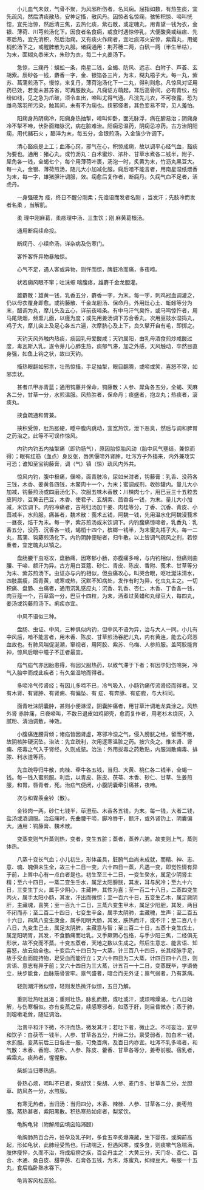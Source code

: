 <!-- { "loadSidebar": true } -->
　　小儿血气未敛，气骨不聚，为风邪所伤者，名风痫。屈指如数，有热生痰，宜先疏风，然后清痰散热，安神定搐，散风丹。因惊者名惊痫，骇怖积惊、啼叫恍惚，宜先治惊，然后清三焦，去热化痰，紫石散，或定魄丸，用青黛一钱为衣，金银、薄荷、川芎煎汤化下。因食者名食痫，或食时遇惊停乳，大便酸臭或结痞、先寒后热，宜先消积，然后治痫。又有痰火作痫者，宜吐痰泻火安惊，紫霜丸，用蝎梢煎汤下之，或醒脾散为丸服。诸痫通用：荆芥穗二两，白矾一两（半生半枯），为末，面糊丸黍米大，朱砂为衣，每二十丸姜汤下。

　　急惊，三痫丹：蜈蚣一条，南星二钱，全蝎、防风、远志、白附子、芦荟、玄胡索。辰砂各一钱，麝香一字，金、银箔各三片，为末，糊丸梧子大。每一丸，紫苏、菖蒲煎汤下。慢惊，来复丹，薄荷泡汤化下一二丸，得利则愈。凡惊风对证用药已效，若觉未甚苏省，可再服数丸。凡痫证方萌起，耳后高骨间，必有青纹，纷纷如线，见之急为爪破，须令血出，啼叫尤得气通。凡浣先儿衣，不可夜露，恐为雌鸟落羽所污染，触其间，未有不为痫也。挟邪怪者，其色变易不常，见人羞怕。

　　阳痫身热阴痫冷，阳痫身热抽掣，啼叫仰卧，面光脉浮，病在腑易治；阴痫身冷不掣不啼，伏卧面黯脉沉，病在脏难治。阳痫忌温药，阴痫忌凉药。古方治阴阳痫，用代赭石火 ，醋淬为末，每五分，金银煎汤，入金箔少许调下。

　　清心豁痰是上工；血滞心窍，邪气在心，积惊成痫，故以调平心经气血，豁痰为要也。通用：猪心丸，或竹沥丸：白术蜜炒、浓朴、甘草水煮各二钱半，附子、犀角各一钱，全蝎七个，每个用薄荷叶裹，汤泡一时，炙黄为末，竹沥丸黑豆大。每一丸，金银、薄荷煎汤，随儿大小加减化服。痫后喑不能言者，用南星湿纸煨香为末，每一字，雄猪胆汁调服，效。痫愈后复作者，断痫丹。久痫气血不足者，活虎丹。

　　一身强硬为 痉，终日不醒分刚柔；先谵语而发者名刚 ，当发汗；先肢冷而发者名柔 ，当解肌。

　　柔 理中刚麻葛，柔痉理中汤、三生饮；刚 麻黄葛根汤。

　　通用断痫续命投。

　　断痫丹、小续命汤，详杂病及伤寒门。

　　客忤客忤异物暴触惊。

　　心气不足，遇人客或异物，则忤而惊，脾脏冷而痛，多夜啼。

　　状若痫风眼不窜；吐沫螈 喘腹疼，雄麝千金龙胆灌。

　　雄麝散：雄黄一钱，乳香五分，麝香一字，为末。每一字，刺鸡冠血调灌之，仍以母衣覆身即愈。或钩藤散、千金龙胆汤、保命丹。外用灶心土、蚯蚓等分为末，醋调为丸，摩儿头及五心，详前夜啼条。有中马汗气臭忤，或马鸣惊忤者，用马尾烧烟，频熏儿面，以瘥为度；或先用姜汤调下苏合香丸，次用豆豉水湿捣丸，鸡子大，摩儿囟上及足心各五六遍，次摩脐心及上下，良久擘开自有毛，即掷之。

　　天钓天风外触内热痰，痰因乳母爱酸咸；天钓属阳，由乳母酒食煎炒咸酸过度，毒瓦斯入乳，遂令芽儿心肺生热，痰郁气滞，加之外感，天风触动，卒然目直身强，如鱼上钩之状，故曰天钓。

　　搐热眼翻如邪祟，壮热惊搐，手足抽掣，眼目翻腾，或啼或笑，喜怒不常，如邪祟状。

　　甚者爪甲亦青蓝；通用钩藤并保命，钩藤散：人参、犀角各五分，全蝎、天麻各二分，甘草一分，水煎温服。风热胜者，保命丹；痰盛者，抱龙丸；热痰者，滚痰丸。

　　挟食疏通和胃兼。

　　挟积受惊，肚热胀硬，睡中腹内跳动，宜宽热饮，泄下恶臭，然后与调和脾胃之药治之。此等不可误作惊风。

　　内钓内钓五内抽掣痛（即钓肠气），原因胎惊胎风动（胎中风气壅结，兼惊而得）；眼有红筋（血点）身反张，唇黑偃啼外肾肿。吐泻方子外搐来，内外兼攻实可恐；谁知至宝钩藤膏，调（气）镇（惊）疏风内外共。

　　惊风内钓，腹中极痛，偃啼，面青肢冷，尿如米泔者，钩藤膏：乳香、没药各三钱，木香、姜黄各四钱，木鳖肉十一个，为末；蜜调成剂，收砂罐内。量儿大小加减，钩藤煎汤或四磨汤化下。次服五味木香散：川楝肉七个，用巴豆三十五粒去皮同炒，豆黄去巴豆，木香、使君子、玄胡索、茴香各一钱，为末。量儿大小加减，米饮调下。内钓冷痛者，古芎归汤加干姜、肉桂等分，丁香、沉香、青皮、小茴减半，水煎服。痛甚者，魏术散：莪术五钱，阿魏一钱，先用温水化阿魏浸莪术一昼夜，焙干为末。每一字，紫苏煎汤或米饮调下。内钓腹痛惊啼者，乳香丸：乳香五分，没药、沉香各一钱，蝎梢十四个，槟榔一钱半，为末蜜丸梧子大。每一二丸，菖蒲、钩藤煎汤化下。内钓阴肿便秘者，归牛散。以上皆调气疏风之剂，若惊重者，宜定魄丸以镇之。

　　盘肠腰干虫呕攻，盘肠痛，因寒郁小肠，亦腹痛多啼，与内钓相似，但痛则曲腰、干啼、额汗为异。古方用白豆蔻、砂仁、青皮、陈皮、香附、莪术、甘草等分为末、紫苏煎汤下。虫证亦与内钓相似，但虫痛攻心，叫哭合眼，呕吐涎沫清水，四肢羸瘦，面青黄，或寒或热，沉默不知病处，发作有时为异，化虫丸主之。一切积痛、盘肠、虫痛者，通用沉乳感应丸：沉香、乳香、杏仁、木香、丁香各一钱，肉豆蔻一个，百草霜一分，巴豆十四粒，为末，酒煮过黄蜡和丸绿豆大，每四丸，姜汤或钩藤煎汤下。痢疾亦宜。

　　中风不语似三种。

　　盘肠、虫证、中风，三种俱似内钓，但中风不语为异，治与大人一同。小儿有中风后，喑不能言者，用木香、陈皮、甘草煎汤吞肥儿丸，内有黄连，能去心窍恶血故也。有肺风喘促涎潮，窜视者，用阿胶、紫苏、乌梅、人参煎服。盖阿胶能育神，惊风后眼中瞳子不正者最宜。

　　疝气疝气亦因胎患得，有因父服热药，以致气滞于下者；有因孕妇伤啼哭，冷气入胎中而成此疾者；有久坐湿地而得者。

　　多啼冷气传肾经；有因儿多啼不已，冷气吸入，小肠钓痛传流肾经而得者。又有木肾、有肾肿、有肾痈、有偏坠、有 疝、有奔豚、有疝瘕，与大科同。

　　面青吐沫阴囊肿，甚则小便淋涩，阴囊肿痛者，用甘草汁调地龙粪涂之。风热外肾 赤肿痛，日夜啼叫，不数日退皮如鸡卵壳，愈而复作者，用老杉木烧灰，入腻粉、清油调敷，神效。

　　小腹痛连腰背倾；诸疝皆因肾虚，寒邪冷湿之气，侵入膀胱之经，留而不散，故阴核肿硬沉坠。治法：先宜疏利，次用逐寒温脏之药。按穴灸之。惟木肾、肾痈、疮毒之气入于肾经，久则成脓。治法：外用拔毒之药敷贴，内服消散痈毒、排脓、利水道等药。

　　先宜疏导归牛散，肉桂、牵牛各五钱，当归、大黄、桃仁各二钱半，全蝎一钱。每一钱入蜜煎服。利后，以青皮、陈皮、茯苓、木香、砂仁、甘草、生姜煎服，和胃。唇青者，死。治疝气便闭，小腹阴囊牵引痛甚，夜啼。

　　次与和胃羡金铃（散）。

　　金铃肉一两，砂仁七钱半，荜澄茄、木香各五钱，为末。每一钱，大者二钱，盐汤或酒调服。治疝痛时，先曲腰干啼，脚冷唇干，额汗，或外肾钓上，阴囊偏大。通用：钩藤膏、魏术散。

　　变蒸变则气升蒸则热，变者，变生五脏；蒸者，蒸养六腑。故变则上气，蒸则体热。

　　八蒸十变长气血；小儿初生，形体虽具，脏腑气血尚未成就，而精、神、志、意、魂、魄俱未生全，故三十二日一变，六十四日一蒸，凡遇一变，即觉性情有异于前，上唇中心有一点白者是也。初生至三十二日，一变生癸水，属足少阴肾主精；至六十四日，一蒸二变生壬水，属足太阳膀胱，其发，耳与尻冷；至九十六日，三变生丁火，属手少阴心，主藏神，其性为喜；至一百二十八日，二蒸四变生丙火，属手太阳小肠，其发，汗出而微惊；至一百六十日，五变生乙木，属足厥阴肝，主藏魂，喜笑；至一百九十二日，三蒸六变生甲木，属足少阳胆，其发，两目不闭而赤；至二百二十四日，七变生辛金，属手太阴肺，主藏魄，生声；至二百五十六日，四蒸八变生庚金，属手阳明大肠，其发，肤热而汗，或不汗；至二百八十八日，九变生己土，属足太阴脾，主藏意与智；至三百二十日，五蒸十变生戊土，属足阳明胃，其发，不食肠痛而吐乳。又手厥阴心包络，与手少阳三焦，二经俱无形状，故不变而不蒸。十变五蒸者，天地之数以生成之。然后生意志、能言语、知喜怒，故云始全也。十变后六十四日为一大蒸，计三百八十四日，长其经脉手足，故手受血而能持物，足受血而能行立；又六十四日为二大蒸，计四百四十八日，则言语、意志有异于前；又六十四日为三大蒸，计五百一十二日，变蒸既毕，学语倚立，扶步能食，血脉筋骨皆牢。禀气盛者，暗合而无外证；禀气弱者，乃有蒸病。

　　轻则潮汗微似惊，轻则发热微汗似惊，五日乃解。

　　重则壮热吐且渴；重则壮热，脉乱而数，或吐或汗，或烦啼燥渴，七八日始解，与伤寒相似。亦有变蒸之后，续感寒邪者，如蒸于肝，则目昏微赤；蒸于肺，则嚏嗽毛耸，随证调治。

　　治贵平和汗下微，不汗而热，微发其汗；若吐下者，微止之。不可妄治，宜平和饮子：白茯苓一钱半，人参、甘草各五分，升麻二分。禀受弱者，加白术一钱，水煎服。变蒸前后三日各进一服，可免百病，及百日内亦宜。吐泻不乳多啼者，和气散：木香、香附、浓朴、人参、陈皮、藿香、甘草各等分，姜枣前服。宿乳者，紫霜丸。痰热者，惺惺散。

　　柴胡当归寒热遏。

　　骨热心烦，啼叫不已者，柴胡饮：柴胡、人参、麦门冬、甘草各二分，龙胆草、防风各一分，水煎服。

　　有寒无热者，当归汤：当归四分，木香、辣桂、人参、甘草各二分，姜枣煎服。蒸热甚者，紫阳黑散。积热寒热如疟者，梨浆饮。

　　龟胸龟背（附解颅囟填囟陷滞颐）

　　龟胸肺热百合丹，妊孕及乳子时，多食五辛炙爆淹藏，生下婴孩，或胸前高起，形如龟状，此肺经受热也。行动喘乏，但遇风寒，或多食，则痰嗽气急喘满，肢体瘦悴，久而不治，将成疳痨之疾，百合丹主之：大黄三分，天门冬、杏仁、百合、木通、桑白皮、甜葶苈、石膏各五钱，为末，炼蜜丸，如绿豆大。每服一十五丸，食后临卧熟水吞下。

　　龟背客风松蕊验。

